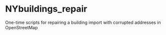 # NYbuildings_repair
One-time scripts for repairing a building import with corrupted addresses in OpenStreetMap
